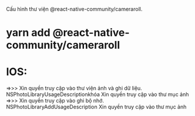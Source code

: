 Cấu hình thư viện @react-native-community/cameraroll.

# yarn add @react-native-community/cameraroll

# IOS:

=>>> Xin quyền truy cập vào thư viện ảnh và ghi dữ liệu.
<key>NSPhotoLibraryUsageDescriptionkhóa</key>
<string>Xin quyền truy cập vào thư mục ảnh</string>
=>>> Xin quyền truy cập vào ghi bộ nhớ.
<key>NSPhotoLibraryAddUsageDescription</key>
<string>Xin quyền truy cập vào thư mục ảnh</string>
